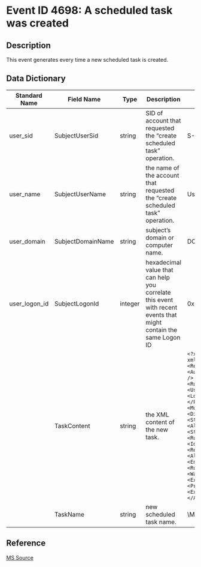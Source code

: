 # Event ID 4698: A scheduled task was created

## Description

This event generates every time a new scheduled task is created.

## Data Dictionary

|Standard Name|Field Name|Type|Description|Sample Value|
|----------------|----------------|----------------|----------------|----------------|
|user_sid|SubjectUserSid|string|SID of account that requested the “create scheduled task” operation. |S-1-5-21-3457937927-2839227994-823803824-1104|
|user_name|SubjectUserName|string|the name of the account that requested the “create scheduled task” operation.|UserName|
|user_domain|SubjectDomainName|string|subject’s domain or computer name.|DOMAIN|
|user_logon_id|SubjectLogonId|integer|hexadecimal value that can help you correlate this event with recent events that might contain the same Logon ID|0x364eb|
||TaskContent|string|the XML content of the new task.|`<?xml version="1.0" encoding="UTF-16"?> <Task version="1.2" xmlns="http://schemas.microsoft.com/windows/2004/02/mit/task"> <RegistrationInfo> <Date>2015-09-22T19:03:06.9258653</Date> <Author>CONTOSO\\dadmin</Author> </RegistrationInfo> <Triggers /> <Principals> <Principal id="Author"> <RunLevel>LeastPrivilege</RunLevel> <UserId>CONTOSO\\dadmin</UserId> <LogonType>InteractiveToken</LogonType> </Principal> </Principals> <Settings> <MultipleInstancesPolicy>IgnoreNew</MultipleInstancesPolicy> <DisallowStartIfOnBatteries>true</DisallowStartIfOnBatteries> <StopIfGoingOnBatteries>true</StopIfGoingOnBatteries> <AllowHardTerminate>true</AllowHardTerminate> <StartWhenAvailable>false</StartWhenAvailable> <RunOnlyIfNetworkAvailable>false</RunOnlyIfNetworkAvailable> <IdleSettings> <StopOnIdleEnd>true</StopOnIdleEnd> <RestartOnIdle>false</RestartOnIdle> </IdleSettings> <AllowStartOnDemand>true</AllowStartOnDemand> <Enabled>true</Enabled> <Hidden>false</Hidden> <RunOnlyIfIdle>false</RunOnlyIfIdle> <WakeToRun>false</WakeToRun> <ExecutionTimeLimit>P3D</ExecutionTimeLimit> <Priority>7</Priority> </Settings> <Actions Context="Author"> <Exec> <Command>C:\\Documents\\listener.exe</Command> </Exec> </Actions> </Task></Data>`|
||TaskName|string|new scheduled task name.|\\Microsoft\\StartListener|

## Reference

[MS Source](https://github.com/MicrosoftDocs/windows-itpro-docs/blob/master/windows/security/threat-protection/auditing/event-4698.md)